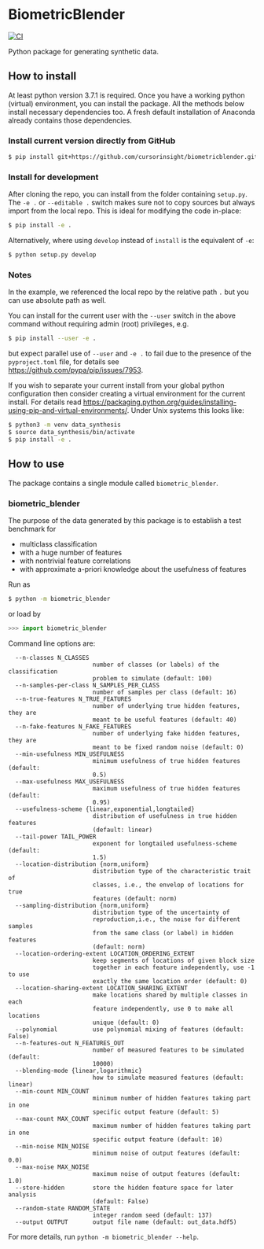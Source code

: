 # BiometricBlender

[![CI](https://github.com/cursorinsight/biometricblender/actions/workflows/CI.yaml/badge.svg)](https://github.com/cursorinsight/biometricblender/actions/workflows/CI.yaml)

Python package for generating synthetic data.

## How to install

At least python version 3.7.1 is required. Once you have a working python
(virtual) environment, you can install the package. All the methods below
install necessary dependencies too. A fresh default installation of Anaconda
already contains those dependencies.

### Install current version directly from GitHub

```sh
$ pip install git+https://github.com/cursorinsight/biometricblender.git
```

### Install for development

After cloning the repo, you can install from the folder containing `setup.py`.
The `-e .` or `--editable .` switch makes sure not to copy sources but always
import from the local repo. This is ideal for modifying the code in-place:

```sh
$ pip install -e .
```

Alternatively, where using `develop` instead of `install` is the equivalent
of `-e`:

```sh
$ python setup.py develop
```

### Notes

In the example, we referenced the local repo by the relative path `.` but you
can use absolute path as well.

You can install for the current user with the `--user` switch in the above
command without requiring admin (root) privileges, e.g.

```sh
$ pip install --user -e .
```

but expect parallel use of `--user` and `-e .` to fail due to the presence of
the `pyproject.toml` file, for details see
<https://github.com/pypa/pip/issues/7953>.

If you wish to separate your current install from your global python
configuration then consider creating a virtual environment for the current
install. For details read
<https://packaging.python.org/guides/installing-using-pip-and-virtual-environments/>.
Under Unix systems this looks like:

```sh
$ python3 -m venv data_synthesis
$ source data_synthesis/bin/activate
$ pip install -e .
```

## How to use

The package contains a single module called `biometric_blender`.

### biometric_blender

The purpose of the data generated by this package is to establish a test
benchmark for

* multiclass classification
* with a huge number of features
* with nontrivial feature correlations
* with approximate a-priori knowledge about the usefulness of features

Run as

```sh
$ python -m biometric_blender
```

or load by

```py
>>> import biometric_blender
```

Command line options are:

```
  --n-classes N_CLASSES
                        number of classes (or labels) of the classification
                        problem to simulate (default: 100)
  --n-samples-per-class N_SAMPLES_PER_CLASS
                        number of samples per class (default: 16)
  --n-true-features N_TRUE_FEATURES
                        number of underlying true hidden features, they are
                        meant to be useful features (default: 40)
  --n-fake-features N_FAKE_FEATURES
                        number of underlying fake hidden features, they are
                        meant to be fixed random noise (default: 0)
  --min-usefulness MIN_USEFULNESS
                        minimum usefulness of true hidden features (default:
                        0.5)
  --max-usefulness MAX_USEFULNESS
                        maximum usefulness of true hidden features (default:
                        0.95)
  --usefulness-scheme {linear,exponential,longtailed}
                        distribution of usefulness in true hidden features
                        (default: linear)
  --tail-power TAIL_POWER
                        exponent for longtailed usefulness-scheme (default:
                        1.5)
  --location-distribution {norm,uniform}
                        distribution type of the characteristic trait of
                        classes, i.e., the envelop of locations for true
                        features (default: norm)
  --sampling-distribution {norm,uniform}
                        distribution type of the uncertainty of
                        reproduction,i.e., the noise for different samples
                        from the same class (or label) in hidden features
                        (default: norm)
  --location-ordering-extent LOCATION_ORDERING_EXTENT
                        keep segments of locations of given block size
                        together in each feature independently, use -1 to use
                        exactly the same location order (default: 0)
  --location-sharing-extent LOCATION_SHARING_EXTENT
                        make locations shared by multiple classes in each
                        feature independently, use 0 to make all locations
                        unique (default: 0)
  --polynomial          use polynomial mixing of features (default: False)
  --n-features-out N_FEATURES_OUT
                        number of measured features to be simulated (default:
                        10000)
  --blending-mode {linear,logarithmic}
                        how to simulate measured features (default: linear)
  --min-count MIN_COUNT
                        minimum number of hidden features taking part in one
                        specific output feature (default: 5)
  --max-count MAX_COUNT
                        maximum number of hidden features taking part in one
                        specific output feature (default: 10)
  --min-noise MIN_NOISE
                        minimum noise of output features (default: 0.0)
  --max-noise MAX_NOISE
                        maximum noise of output features (default: 1.0)
  --store-hidden        store the hidden feature space for later analysis
                        (default: False)
  --random-state RANDOM_STATE
                        integer random seed (default: 137)
  --output OUTPUT       output file name (default: out_data.hdf5)
```

For more  details, run `python -m biometric_blender --help`.
